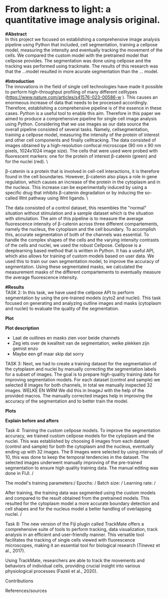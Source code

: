 # From darkness to light: a quantitative image analysis original. 

**#Abstract**\
In this project we focused on establishing a comprehensive image analysis pipeline using Python that included, cell segmentation, training a cellpose model, measuring the intensity and eventually tracking the movement of the cells. We compared the custom model with the pretrained model that cellpose provides. The segmentation was done using cellpose and the tracking was performed using trackmate. The results of this research was that the ...model resulted in more acurate segmentation than the ... model. 

**#Introduction**\
The innovations in the field of single cell technologies have made it possible to perform high-throughput profiling of many different celltypes (https://www.nature.com/articles/s41576-023-00586-w ). This causes an enormeous increase of data that needs to be processed accordingly. Therefore, establishing a comprehensive pipeline is of the essence in these cases. Python is a useful tool to enable this aim. Therefore in this paper we aimed to produce a comprehensive pipeline for single cell image analysis using Python. Considering that we use images as our data source the overall pipeline consisted of several tasks. Namely, cellsegmentation, training a cellpose model, measuring the intensity of the protein of interest and other cell components and finally celltracking. The data consisted of images obtained by a high-resolution confocal microscope (90 nm x 90 nm pixels, 1024x1024 image size). The cells that were used were probed with fluorescent markers: one for the protein of interest β-catenin (green) and for the nuclei (red). \

β-catenin is a protein that is involved in cell-cell interactions, it is therefore found in the cell boundaries. However, β-catenin also plays a role in gene regulation, which causes an increase of the protein in the cytoplasm and in the nucleus. This increase can be experimentally induced by using a specific drug that inhibits β-catenin degradation or by inducing the so-called Wnt pathway using Wnt ligands. \

The data consisted of a control dataset, this resembles the "normal" situation without stimulation and a sample dataset which is the situation with stimulation. The aim of this pipeline is to measure the average fluorescence intensity of β-catenin across three different compartements, namely the nucleus, the cytoplasm and the cell boundary. To accomplish this, accurate segmentation of both of the channels was essential. To handle the complex shapes of the cells and the varying intensity contrasts of the cells and nuclei, we used the robust Cellpose. Cellpose is a deeplearning based method that is written in Python. It has a useful API, which also allows for training of custom models based on user data. We used this to train our own segmentation model, to improve the accuracy of segmentation. Using these segmentated masks, we calculated the measurement masks of the different compartements to eventually measure the average fluorescence intensity. 

**#Results**\
TASK 2: In this task, we have used the cellpose API to perform segmentation by using the pre-trained models (cyto2 and nuclei). This task focused on generating and analyzing outline images and masks (cytoplasm and nuclei) to evaluate the quality of the segmentation.

**Plot**

**Plot description**
-	Laat de outlines en masks zien voor beide channels
-	Zeg iets over de kwaliteit van de segmentation, welke plekken zijn gemist enzo
-	Maybe een gif maar skip dat sorry

TASK 3: Next, we had to create a training dataset for the segmentation of the cytoplasm and nuclei by manually correcting the segmentation labels for a subset of images. The goal is to prepare high-quality training data for improving segmentation models. For each dataset (control and sample) we selected 8 images for both channels, in total we manually inspected 32 images. WELKE EN WRM We did this in ImageJ with the help of the provided macros. The manually corrected images help in improving the accuracy of the segmentation and to better train the model.

**Plots**

**Explain before and afters**

Task 4: Training the custom cellpose models. 
To improve the segmentation accuracy, we trained custom cellpose models for the cytoplasm and the nuclei. This was established by choosing 8 images from each dataset (control and sample) for both the cytoplasm and the nucleus, eventually ending up with 32 images. The 8 images were selected by using intervals of 10, this was done to keep the temporal tendencies in the dataset. The selected images  underwent manually improving of the pre-trained segmentation to ensure high quality training data. The manual editing was done in FIJI. /

The model's training parameters:/
Epochs: /
Batch size: /
Learning rate: /

After training, the training data was segmented using the custom models and compared to the result obtained from the pretrained models. This resulted for the cytoplasm model a more accurate boundary detection and cell shapes and for the nucleus model a better handling of overlapping nuclei. /


Task 8: The new version of the Fiji plugin called TrackMate offers a comprehensive suite of tools to perform tracking, data visualization, track analysis in an efficient and user-friendly manner. This versatile tool facilitates the tracking of single cells viewed with fluorescence microscopes, making it an essential tool for biological research  (Tinevez et al., 2017).

Using TrackMate, researchers are able to track the movements and behaviors of individual cells, providing crucial insight into various physiological processes (Fazeli et al., 2020).

Contributions

References/sources

